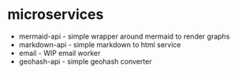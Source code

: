 # microservices

* mermaid-api - simple wrapper around mermaid to render graphs
* markdown-api - simple markdown to html service
* email - WIP email worker
* geohash-api - simple geohash converter


